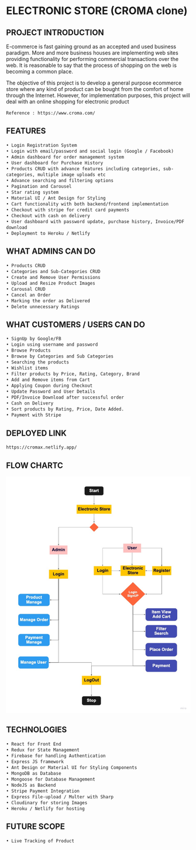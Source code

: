 # ELECTRONIC STORE (CROMA clone)

## PROJECT INTRODUCTION

E-commerce is fast gaining ground as an accepted and used business paradigm. More and more business houses are implementing web sites providing functionality for performing commercial transactions over the web. It is reasonable to say that the process of shopping on the web is becoming a common place.

The objective of this project is to develop a general purpose ecommerce store where any kind of product can be bought from the comfort of home through the Internet. However, for implementation purposes, this project will deal with an online shopping for electronic product

    Reference : https://www.croma.com/

## FEATURES

    • Login Registration System
    • Login with email/password and social login (Google / Facebook)
    • Admin dashboard for order management system
    • User dashboard for Purchase History
    • Products CRUD with advance features including categories, sub-categories, multiple image uploads etc
    • Advance searching and filtering options
    • Pagination and Carousel
    • Star rating system
    • Material UI / Ant Design for Styling
    • Cart functionality with both backend/frontend implementation
    • Checkout with stripe for credit card payments
    • Checkout with cash on delivery
    • User dashboard with password update, purchase history, Invoice/PDF download
    • Deployment to Heroku / Netlify

## WHAT ADMINS CAN DO

    • Products CRUD
    • Categories and Sub-Categories CRUD
    • Create and Remove User Permissions
    • Upload and Resize Product Images
    • Carousal CRUD
    • Cancel an Order
    • Marking the order as Delivered
    • Delete unnecessary Ratings

## WHAT CUSTOMERS / USERS CAN DO

    • SignUp by Google/FB
    • Login using username and password
    • Browse Products
    • Browse by Categories and Sub Categories
    • Searching the products
    • Wishlist items
    • Filter products by Price, Rating, Category, Brand
    • Add and Remove items from Cart
    • Applying Coupon during Checkout
    • Update Password and User Details
    • PDF/Invoice Download after successful order
    • Cash on Delivery
    • Sort products by Rating, Price, Date Added.
    • Payment with Stripe

## DEPLOYED LINK

    https://cromax.netlify.app/

## FLOW CHARTC

![Flow Chart](https://github.com/attainu/capstone-project-mintu-krishnan-au13/blob/dev/documents/Flowchart.jpg)

## TECHNOLOGIES

    • React for Front End
    • Redux for State Management
    • Firebase for handling Authentication
    • Express JS framework
    • Ant Design or Material UI for Styling Components
    • MongoDB as Database
    • Mongoose for Database Management
    • NodeJS as Backend
    • Stripe Payment Integration
    • Express File-upload / Multer with Sharp
    • Cloudinary for storing Images
    • Heroku / Netlify for hosting

## FUTURE SCOPE

    • Live Tracking of Product

